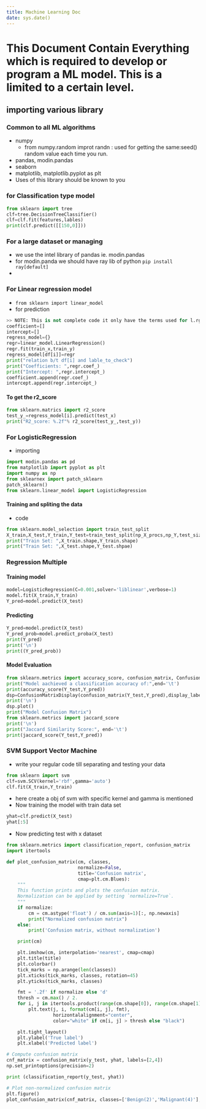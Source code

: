 ```yaml
---
title: Machine Learning Doc
date: sys.date()
---
```


# This Document Contain Everything which is required to develop or program a ML model. This is a limited to a certain level.

## importing various library

### Common to all ML algorithms
- numpy
  - from numpy.random improt randn : used for getting the same:seed() random value each time you run.
- pandas, modin.pandas
- seaborn 
- matplotlib, matplotlib.pyplot as plt
- Uses of this library should be known to you
 
 ### for Classification type model
 ```python
 from sklearn import tree
 clf=tree.DecisionTreeClassifier()
 clf=clf.fit(features,lables)
 print(clf.predict([[150,0]]))
 ```


### For a large dataset or managing 
- we use the intel library of pandas ie. modin.pandas
- for modin.panda we should have ray lib of python `pip install ray[default]`
- 
### For Linear regression model


- `from sklearn import linear_model`
- for prediction
```python
>> NOTE: This is not complete code it only have the terms used for l.rgression
coefficient=[]
intercept=[]
regress_model={}
regr=linear_model.LinearRegression()
regr.fit(train_x,train_y)
regress_model[df[i]]=regr
print("relation b/t df[i] and lable_to_check")
print("Coefficients: ",regr.coef_)
print("Intercept: ",regr.intercept_)
coefficient.append(regr.coef_)
intercept.append(regr.intercept_)
```

#### To get the r2_score 
```python
from sklearn.matrics import r2_score
test_y_=regress_model[i].predict(test_x)
print("R2_score: %.2f"% r2_score(test_y_,test_y))
```

### For LogisticRegression 

- importing
```python
import modin.pandas as pd
from matplotlib import pyplot as plt
import numpy as np
from sklearnex import patch_sklearn
patch_sklearn()
from sklearn.linear_model import LogisticRegression
```

#### Training and spliting the data
- code
```python
from sklearn.model_selection import train_test_split
X_train,X_test,Y_train,Y_test=train_test_split(np_X_procs,np_Y,test_size=0.2,random_state=4)
print("Train Set: ",X_train.shape,Y_train.shape)
print("Train Set: ",X_test.shape,Y_test.shpae)
```

### Regression Multiple
#### Training model
```python
model=LogisticRegression(C=0.001,solver='liblinear',verbose=1)
model.fit(X_train,Y_train)
Y_pred=model.predict(X_test)
```

#### Predicting 
```python 
Y_pred=model.predict(X_test)
Y_pred_prob=model.predict_proba(X_test)
print(Y_pred)
print('\n')
print((Y_pred_prob))
```

#### Model Evaluation
```python
from sklearn.metrics import accuracy_score, confusion_matrix, ConfusionMatrixDisplay
print("Model aachieved a classification accuracy of:",end='\t')
print(accuracy_score(Y_test,Y_pred))
dsp=ConfusionMatrixDisplay(confusion_matrix(Y_test,Y_pred),display_labels=["Yes","No"])
print('\n')
dsp.plot()
print("Model Confusion Matrix")
from sklearn.metrics import jaccard_score
print('\n')
print("Jaccard Similarity Score:", end='\t')
print(jaccard_score(Y_test,Y_pred))
```

### SVM Support Vector Machine
+ write your regular code till separating and testing your data
```python
from sklearn import svm
clf=svm.SCV(kernel='rbf',gamma='auto')
clf.fit(X_train,Y_train)

```
+ here create a obj of svm with specific kernel and gamma is mentioned
+ Now training the model with train data set
```python
yhat=clf.predict(X_test)
yhat[:5]
```
+ Now predicting test with x dataset
```python
from sklearn.metrics import classification_report, confusion_matrix
import itertools

def plot_confusion_matrix(cm, classes,
                          normalize=False,
                          title='Confusion matrix',
                          cmap=plt.cm.Blues):
    """
    This function prints and plots the confusion matrix.
    Normalization can be applied by setting `normalize=True`.
    """
    if normalize:
        cm = cm.astype('float') / cm.sum(axis=1)[:, np.newaxis]
        print("Normalized confusion matrix")
    else:
        print('Confusion matrix, without normalization')

    print(cm)

    plt.imshow(cm, interpolation='nearest', cmap=cmap)
    plt.title(title)
    plt.colorbar()
    tick_marks = np.arange(len(classes))
    plt.xticks(tick_marks, classes, rotation=45)
    plt.yticks(tick_marks, classes)

    fmt = '.2f' if normalize else 'd'
    thresh = cm.max() / 2.
    for i, j in itertools.product(range(cm.shape[0]), range(cm.shape[1])):
        plt.text(j, i, format(cm[i, j], fmt),
                 horizontalalignment="center",
                 color="white" if cm[i, j] > thresh else "black")

    plt.tight_layout()
    plt.ylabel('True label')
    plt.xlabel('Predicted label')

# Compute confusion matrix
cnf_matrix = confusion_matrix(y_test, yhat, labels=[2,4])
np.set_printoptions(precision=2)

print (classification_report(y_test, yhat))

# Plot non-normalized confusion matrix
plt.figure()
plot_confusion_matrix(cnf_matrix, classes=['Benign(2)','Malignant(4)'],normalize= False,  title='Confusion matrix')

```



